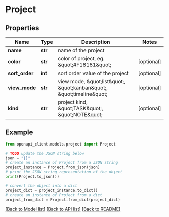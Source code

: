 # Project


## Properties

Name | Type | Description | Notes
------------ | ------------- | ------------- | -------------
**name** | **str** | name of the project | 
**color** | **str** | color of project, eg. \&quot;#F18181\&quot; | [optional] 
**sort_order** | **int** | sort order value of the project | [optional] 
**view_mode** | **str** | view mode, \&quot;list\&quot;, \&quot;kanban\&quot;, \&quot;timeline\&quot; | [optional] 
**kind** | **str** | project kind, \&quot;TASK\&quot;, \&quot;NOTE\&quot; | [optional] 

## Example

```python
from openapi_client.models.project import Project

# TODO update the JSON string below
json = "{}"
# create an instance of Project from a JSON string
project_instance = Project.from_json(json)
# print the JSON string representation of the object
print(Project.to_json())

# convert the object into a dict
project_dict = project_instance.to_dict()
# create an instance of Project from a dict
project_from_dict = Project.from_dict(project_dict)
```
[[Back to Model list]](../README.md#documentation-for-models) [[Back to API list]](../README.md#documentation-for-api-endpoints) [[Back to README]](../README.md)



